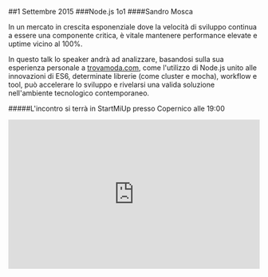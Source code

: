 ##1 Settembre 2015
###Node.js 1o1
####Sandro Mosca

In un mercato in crescita esponenziale dove la velocità di sviluppo continua a essere una componente critica, è vitale mantenere performance elevate e uptime vicino al 100%.

In questo talk lo speaker andrà ad analizzare, basandosi sulla sua esperienza personale a [trovamoda.com](http://www.trovamoda.com/), come l'utilizzo di Node.js unito alle innovazioni di ES6, determinate librerie (come cluster e mocha), workflow e tool, può accelerare lo sviluppo e rivelarsi una valida soluzione nell'ambiente tecnologico contemporaneo.

#####L'incontro si terrà in StartMiUp presso Copernico alle 19:00
<div class="frame">
<iframe src="https://www.google.com/maps/embed?pb=!1m18!1m12!1m3!1d2797.0069000733693!2d9.20309423016357!3d45.48980579943327!2m3!1f0!2f0!3f0!3m2!1i1024!2i768!4f13.1!3m3!1m2!1s0x0000000000000000%3A0xf85d28f3d532d3b5!2sCopernico+Milano!5e0!3m2!1sen!2sit!4v1431020946555" width="100%" height="300" frameborder="0" style="border:0"></iframe>
</div>
